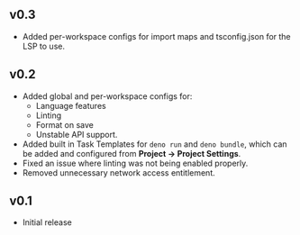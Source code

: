 ## v0.3

- Added per-workspace configs for import maps and tsconfig.json for the LSP to use.

## v0.2

- Added global and per-workspace configs for: 
  - Language features
  - Linting
  - Format on save
  - Unstable API support.
- Added built in Task Templates for `deno run` and `deno bundle`, which can be added and configured from **Project -> Project Settings**.
- Fixed an issue where linting was not being enabled properly.
- Removed unnecessary network access entitlement.

## v0.1

- Initial release
